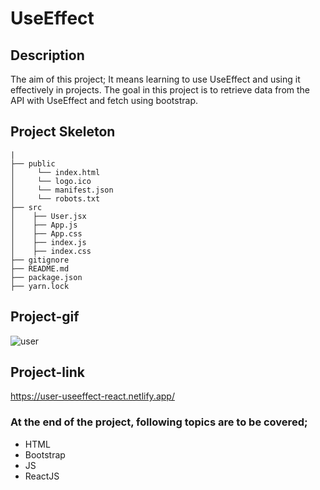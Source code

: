 # UseEffect
## Description
The aim of this project; It means learning to use UseEffect and using it effectively in projects. The goal in this project is to retrieve data from the API with UseEffect and fetch using bootstrap.
## Project Skeleton
```
|         
├── public
│     └── index.html
│     └── logo.ico
│     └── manifest.json
│     └── robots.txt
├── src
│    ├── User.jsx
│    ├── App.js
│    ├── App.css
│    ├── index.js
│    ├── index.css
├── gitignore
├── README.md
├── package.json
├── yarn.lock
```
## Project-gif
![user](https://github.com/axel-ac/user-info/assets/102467587/f539bc03-aa81-489b-b1f8-760725777fe1)
## Project-link
https://user-useeffect-react.netlify.app/
### At the end of the project, following topics are to be covered;
- HTML
- Bootstrap
- JS
- ReactJS
